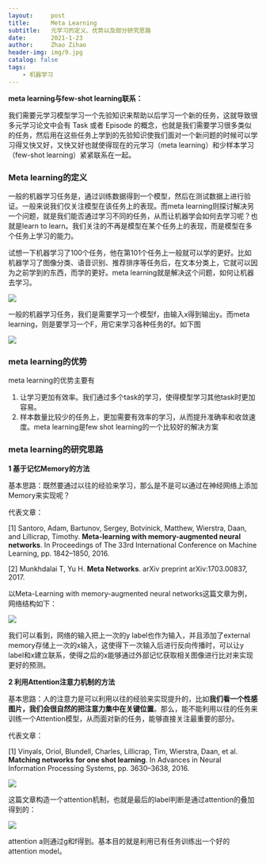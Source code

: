 ```yaml
---
layout:     post
title:      Meta Learning
subtitle:   元学习的定义、优势以及部分研究思路
date:       2021-1-23
author:     Zhao Zihao
header-img: img/9.jpg
catalog: false
tags:
    - 机器学习
---
```


**meta learning与few-shot learning联系：**

我们需要元学习模型学习一个先验知识来帮助以后学习一个新的任务，这就导致很多元学习论文中会有  Task 或者 Episode 的概念，也就是我们需要学习很多类似的任务，然后用在这些任务上学到的先验知识使我们面对一个新问题的时候可以学习得又快又好，又快又好也就使得现在的元学习（meta learning）和少样本学习（few-shot learning）紧紧联系在一起。



### Meta learning的定义

​		 一般的机器学习任务是，通过训练数据得到一个模型，然后在测试数据上进行验证。一般来说我们仅关注模型在该任务上的表现。而meta learning则探讨解决另一个问题，就是我们能否通过学习不同的任务，从而让机器学会如何去学习呢？也就是learn to learn。我们关注的不再是模型在某个任务上的表现，而是模型在多个任务上学习的能力。

​		试想一下机器学习了100个任务，他在第101个任务上一般就可以学的更好。比如机器学习了图像分类、语音识别、推荐排序等任务后，在文本分类上，它就可以因为之前学到的东西，而学的更好。meta learning就是解决这个问题，如何让机器去学习。

![](https://tva1.sinaimg.cn/large/008eGmZEly1gmxn76tm5aj30iv0agafz.jpg)

一般的机器学习任务，我们是需要学习一个模型f，由输入x得到输出y。而meta learning，则是要学习一个F，用它来学习各种任务的f。如下图

![](https://tva1.sinaimg.cn/large/008eGmZEly1gmxx2ga8znj30iq07odi7.jpg)



### meta learning的优势

meta learning的优势主要有

1. 让学习更加有效率。我们通过多个task的学习，使得模型学习其他task时更加容易。
2. 样本数量比较少的任务上，更加需要有效率的学习，从而提升准确率和收敛速度。meta learning是few shot learning的一个比较好的解决方案



### meta learning的研究思路

**1 基于记忆Memory的方法**

基本思路：既然要通过以往的经验来学习，那么是不是可以通过在神经网络上添加Memory来实现呢？

代表文章：

[1] Santoro, Adam, Bartunov, Sergey, Botvinick, Matthew, Wierstra, Daan, and Lillicrap, Timothy. **Meta-learning with memory-augmented neural networks**. In Proceedings of The 33rd International Conference on Machine Learning, pp. 1842–1850, 2016.

[2] Munkhdalai T, Yu H. **Meta Networks**. arXiv preprint arXiv:1703.00837, 2017.

以Meta-Learning with memory-augmented neural networks这篇文章为例，网络结构如下：

![](https://tva1.sinaimg.cn/large/008eGmZEly1gmxx9p4mndj30jq05r762.jpg)

我们可以看到，网络的输入把上一次的y label也作为输入，并且添加了external memory存储上一次的x输入，这使得下一次输入后进行反向传播时，可以让y label和x建立联系，使得之后的x能够通过外部记忆获取相关图像进行比对来实现更好的预测。



**2 利用Attention注意力机制的方法**

基本思路：人的注意力是可以利用以往的经验来实现提升的，比如**我们看一个性感图片，我们会很自然的把注意力集中在关键位置**。那么，能不能利用以往的任务来训练一个Attention模型，从而面对新的任务，能够直接关注最重要的部分。

代表文章：

[1] Vinyals, Oriol, Blundell, Charles, Lillicrap, Tim, Wierstra, Daan, et al. **Matching networks for one shot learning**. In Advances in Neural Information Processing Systems, pp. 3630–3638, 2016.

![](https://tva1.sinaimg.cn/large/008eGmZEly1gmxxdb7vs1j30j60chaey.jpg)

这篇文章构造一个attention机制，也就是最后的label判断是通过attention的叠加得到的：

![](https://tva1.sinaimg.cn/large/008eGmZEly1gmxxdfpxzcj304d01w74a.jpg)

attention a则通过g和f得到。基本目的就是利用已有任务训练出一个好的attention model。

